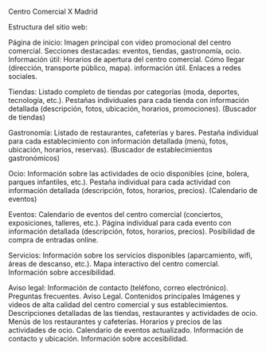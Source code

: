 Centro Comercial X Madrid

Estructura del sitio web:

Página de inicio:
Imagen principal con video promocional del centro comercial.
Secciones destacadas: eventos, tiendas, gastronomía, ocio.
Información útil:
Horarios de apertura del centro comercial.
Cómo llegar (dirección, transporte público, mapa).
información útil.
Enlaces a redes sociales.

Tiendas:
Listado completo de tiendas por categorías (moda, deportes, tecnología, etc.).
Pestañas individuales para cada tienda con información detallada (descripción, fotos, ubicación, horarios, promociones).
(Buscador de tiendas)

Gastronomía:
Listado de restaurantes, cafeterías y bares.
Pestaña individual para cada establecimiento con información detallada (menú, fotos, ubicación, horarios, reservas).
(Buscador de establecimientos gastronómicos)

Ocio:
Información sobre las actividades de ocio disponibles (cine, bolera, parques infantiles, etc.).
Pestaña individual para cada actividad con información detallada (descripción, fotos, horarios, precios).
(Calendario de eventos)

Eventos:
Calendario de eventos del centro comercial (conciertos, exposiciones, talleres, etc.).
Página individual para cada evento con información detallada (descripción, fotos, horarios, precios).
Posibilidad de compra de entradas online.

Servicios:
Información sobre los servicios disponibles (aparcamiento, wifi, áreas de descanso, etc.).
Mapa interactivo del centro comercial.
Información sobre accesibilidad.

Aviso legal:
Información de contacto (teléfono, correo electrónico).
Preguntas frecuentes.
Aviso Legal.
Contenidos principales
Imágenes y videos de alta calidad del centro comercial y sus establecimientos.
Descripciones detalladas de las tiendas, restaurantes y actividades de ocio.
Menús de los restaurantes y cafeterías.
Horarios y precios de las actividades de ocio.
Calendario de eventos actualizado.
Información de contacto y ubicación.
Información sobre accesibilidad.
